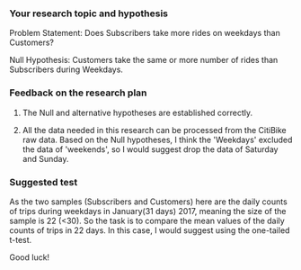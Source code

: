 ### Your research topic and hypothesis
Problem Statement: Does Subscribers take more rides on weekdays than Customers?

Null Hypothesis: Customers take the same or more number of rides than Subscribers during Weekdays.

### Feedback on the research plan
1. The Null and alternative hypotheses are established correctly.

2. All the data needed in this research can be processed from the CitiBike raw data.
Based on the Null hypotheses, I think the 'Weekdays' excluded the data of 'weekends',
so I would suggest drop the data of Saturday and Sunday.

### Suggested test
As the two samples (Subscribers and Customers) here are the daily counts of trips during weekdays in January(31 days) 2017, meaning the size of the sample is 22 (<30).
So the task is to compare the mean values of the daily counts of trips in 22 days.
In this case, I would suggest using the one-tailed t-test.

Good luck!
